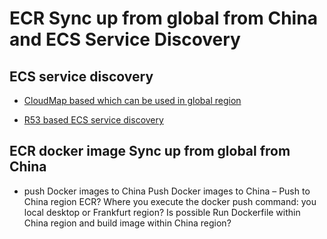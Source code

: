 # ECR Sync up from global from China and ECS Service Discovery

## ECS service discovery
- [CloudMap based which can be used in global region](https://docs.aws.amazon.com/AmazonECS/latest/developerguide/service-discovery.html)

- [R53 based ECS service discovery](https://aws.amazon.com/blogs/aws/amazon-ecs-service-discovery/)


## ECR docker image Sync up from global from China
- push Docker images to China
Push Docker images to China – Push to China region ECR? Where you execute the docker push command: you local desktop or Frankfurt region?
Is possible Run Dockerfile within China region and build image within China region?
